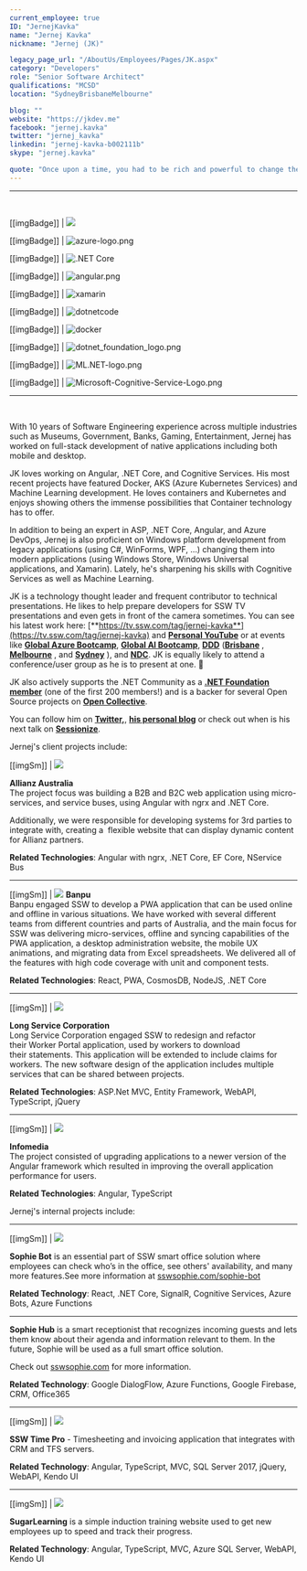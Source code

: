 ```yaml
---
current_employee: true
ID: "JernejKavka"
name: "Jernej Kavka"
nickname: "Jernej (JK)"

legacy_page_url: "/AboutUs/Employees/Pages/JK.aspx"
category: "Developers"
role: "Senior Software Architect"
qualifications: "MCSD"
location: "SydneyBrisbaneMelbourne"

blog: ""
website: "https://jkdev.me"
facebook: "jernej.kavka"
twitter: "jernej_kavka"
linkedin: "jernej-kavka-b002111b"
skype: "jernej.kavka"

quote: "Once upon a time, you had to be rich and powerful to change the world. Now you just need to be bold and write code."
---
```


---

<br/>

[[imgBadge]]
| ![](./Images/Bio/MCP.png)

[[imgBadge]]
| ![azure-logo.png](./Images/Bio/azure-logo.png)

[[imgBadge]]
| ![.NET Core](../badges/net-core-logo.png)

[[imgBadge]]
| ![angular.png](../badges/angular-logo.png)

[[imgBadge]]
| ![xamarin](./Images/Bio/xamarin.jpg)

[[imgBadge]]
| ![dotnetcode](./Images/Bio/dotnetcode.jpg)

[[imgBadge]]
| ![docker](./Images/Bio/docker.jpg)

[[imgBadge]]
| ![dotnet_foundation_logo.png](./Images/Bio/dotnet_foundation_logo.png)

[[imgBadge]]
| ![ML.NET-logo.png](./Images/Bio/ML.NET-logo.png)

[[imgBadge]]
| ![Microsoft-Cognitive-Service-Logo.png](./Images/Bio/Microsoft-Cognitive-Service-Logo.png)

---

<br/>

With 10 years of Software Engineering experience across multiple industries such as Museums, Government, Banks, Gaming, Entertainment, Jernej has worked on full-stack development of native applications including both mobile and desktop.

JK loves working on Angular, .NET Core, and Cognitive Services. His most recent projects have featured Docker, AKS (Azure Kubernetes Services) and Machine Learning development. He loves containers and Kubernetes and enjoys showing others the immense possibilities that Container technology has to offer.

In addition to being an expert in ASP, .NET Core, Angular, and Azure DevOps, Jernej is also proficient on Windows platform development from legacy applications (using C#, WinForms, WPF, …) changing them into modern applications (using Windows Store, Windows Universal applications, and Xamarin). Lately, he's sharpening his skills with Cognitive Services as well as Machine Learning.

JK is a technology thought leader and frequent contributor to technical presentations. He likes to help prepare developers for SSW TV presentations and even gets in front of the camera sometimes. You can see his latest work here: [**https://tv.ssw.com/tag/jernej-kavka**](https://tv.ssw.com/tag/jernej-kavka) and [**Personal YouTube**](https://www.youtube.com/watch?v=3VPHV1902OQ&list=PLO0Fq_pphtfEHluXtyaX-IYy4vV2QxYeS) or at events like [**Global Azure Bootcamp**](https://global.azurebootcamp.net/), [**Global AI Bootcamp**](https://brisbanebootcamp.com/), [**DDD**](https://dddbrisbane.com/) ([**Brisbane**](https://dddbrisbane.com/) , [**Melbourne**](https://www.dddmelbourne.com/) , and [ **Sydney**](https://www.dddsydney.com.au/) ), and [**NDC**](https://ndcsydney.com/). JK is equally likely to attend a conference/user group as he is to present at one. 🧐

JK also actively supports the .NET Community as a [**.NET Foundation member**](https://dotnetfoundation.org/) (one of the first 200 members!) and is a backer for several Open Source projects on [**Open Collective**](https://opencollective.com/jernej-kavka).

You can follow him on [**Twitter,**](https://twitter.com/jernej_kavka), [**his personal blog**](https://jkdev.me/) or check out when is his next talk on [**Sessionize**](https://sessionize.com/jernej-kavka/).

Jernej's client projects include:

[[imgSm]]
| ![](./Images/Bio/Allianz_logo_logotype.png)

**Allianz Australia**  
The project focus was building a B2B and B2C web application using micro-services, and service buses, using Angular with ngrx and .NET Core.

Additionally, we were responsible for developing systems for 3rd parties to integrate with, creating a  flexible website that can display dynamic content for Allianz partners.

**Related Technologies**: Angular with ngrx, .NET Core, EF Core, NService Bus

---

[[imgSm]]
| ![](./Images/Bio/d_ir_video_4_213c78534d79be0271befa34ca744fa7.jpg)
**Banpu**  
Banpu engaged SSW to develop a PWA application that can be used online and offline in various situations. We have worked with several different teams from different countries and parts of Australia, and the main focus for SSW was delivering micro-services, offline and syncing capabilities of the PWA application, a desktop administration website, the mobile UX animations, and migrating data from Excel spreadsheets. We delivered all of the features with high code coverage with unit and component tests.

**Related Technologies**: React, PWA, CosmosDB, NodeJS, .NET Core

---

[[imgSm]]
| ![](./Images/Bio/LongServiceCorporation.gif)

**Long Service Corporation**  
Long Service Corporation engaged SSW to redesign and refactor their Worker Portal application, used by workers to download their statements. This application will be extended to include claims for workers. The new software design of the application includes multiple services that can be shared between projects.

**Related Technologies**: ASP.Net MVC, Entity Framework, WebAPI, TypeScript, jQuery

---

[[imgSm]]
| ![](./Images/Bio/infomedia-logo.png)

**Infomedia**  
The project consisted of upgrading applications to a newer version of the Angular framework which resulted in improving the overall application performance for users.

**Related Technologies**: Angular, TypeScript

Jernej's internal projects include:

---

[[imgSm]]
| ![](./Images/Bio/sophie-logo.png)

**Sophie Bot** is an essential part of SSW smart office solution where employees can check who’s in the office, see others' availability, and many more features.See more information at [sswsophie.com/sophie-bot](https://sswsophie.com/sophie-bot)

**Related Technology**: React, .NET Core, SignalR, Cognitive Services, Azure Bots, Azure Functions

---

**Sophie Hub** is a smart receptionist that recognizes incoming guests and lets them know about their agenda and information relevant to them. In the future, Sophie will be used as a full smart office solution.

Check out [sswsophie.com](https://sswsophie.com/) for more information.

**Related Technology**: Google DialogFlow, Azure Functions, Google Firebase, CRM, Office365

---

[[imgSm]]
| ![](./Images/Bio/TimePRO_logo.png)

**SSW Time Pro** - Timesheeting and invoicing application that integrates with CRM and TFS servers.

**Related Technology**: Angular, TypeScript, MVC, SQL Server 2017, jQuery, WebAPI, Kendo UI

---

[[imgSm]]
| ![](./Images/Bio/SugarLearning_Logo.png)

**SugarLearning** is a simple induction training website used to get new employees up to speed and track their progress.

**Related Technology**: Angular, TypeScript, MVC, Azure SQL Server, WebAPI, Kendo UI
